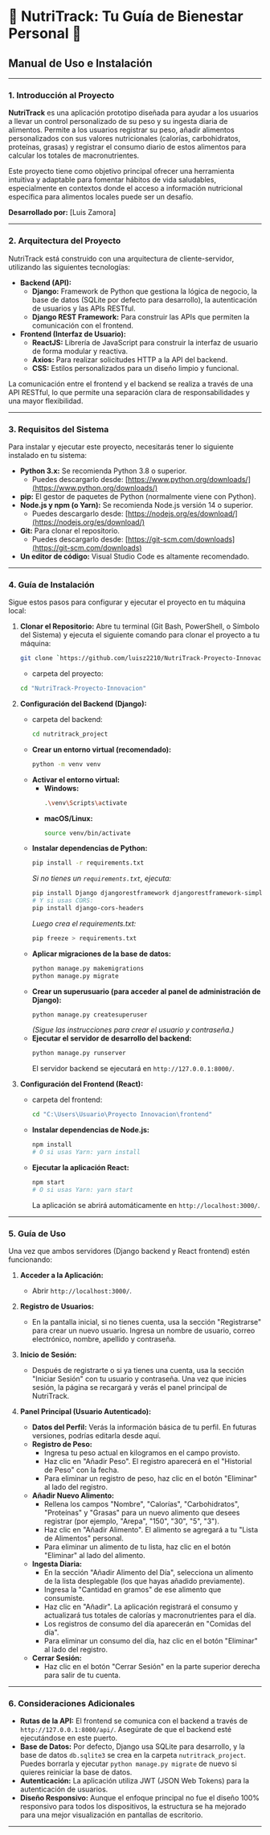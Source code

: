 # 🍏 NutriTrack: Tu Guía de Bienestar Personal 🥕

## Manual de Uso e Instalación

---

### **1. Introducción al Proyecto**

**NutriTrack** es una aplicación prototipo diseñada para ayudar a los usuarios a llevar un control personalizado de su peso y su ingesta diaria de alimentos. Permite a los usuarios registrar su peso, añadir alimentos personalizados con sus valores nutricionales (calorías, carbohidratos, proteínas, grasas) y registrar el consumo diario de estos alimentos para calcular los totales de macronutrientes.

Este proyecto tiene como objetivo principal ofrecer una herramienta intuitiva y adaptable para fomentar hábitos de vida saludables, especialmente en contextos donde el acceso a información nutricional específica para alimentos locales puede ser un desafío.

**Desarrollado por:** [Luis Zamora]

---

### **2. Arquitectura del Proyecto**

NutriTrack está construido con una arquitectura de cliente-servidor, utilizando las siguientes tecnologías:

* **Backend (API):**
    * **Django:** Framework de Python que gestiona la lógica de negocio, la base de datos (SQLite por defecto para desarrollo), la autenticación de usuarios y las APIs RESTful.
    * **Django REST Framework:** Para construir las APIs que permiten la comunicación con el frontend.
* **Frontend (Interfaz de Usuario):**
    * **ReactJS:** Librería de JavaScript para construir la interfaz de usuario de forma modular y reactiva.
    * **Axios:** Para realizar solicitudes HTTP a la API del backend.
    * **CSS:** Estilos personalizados para un diseño limpio y funcional.

La comunicación entre el frontend y el backend se realiza a través de una API RESTful, lo que permite una separación clara de responsabilidades y una mayor flexibilidad.

---

### **3. Requisitos del Sistema**

Para instalar y ejecutar este proyecto, necesitarás tener lo siguiente instalado en tu sistema:

* **Python 3.x:** Se recomienda Python 3.8 o superior.
    * Puedes descargarlo desde: [https://www.python.org/downloads/](https://www.python.org/downloads/)
* **pip:** El gestor de paquetes de Python (normalmente viene con Python).
* **Node.js y npm (o Yarn):** Se recomienda Node.js versión 14 o superior.
    * Puedes descargarlo desde: [https://nodejs.org/es/download/](https://nodejs.org/es/download/)
* **Git:** Para clonar el repositorio.
    * Puedes descargarlo desde: [https://git-scm.com/downloads](https://git-scm.com/downloads)
* **Un editor de código:** Visual Studio Code es altamente recomendado.

---

### **4. Guía de Instalación**

Sigue estos pasos para configurar y ejecutar el proyecto en tu máquina local:

1.  **Clonar el Repositorio:**
    Abre tu terminal (Git Bash, PowerShell, o Símbolo del Sistema) y ejecuta el siguiente comando para clonar el proyecto a tu máquina:
    ```bash
    git clone `https://github.com/luisz2210/NutriTrack-Proyecto-Innovacion.git`
    ```
    * carpeta del proyecto:
    ```bash
    cd "NutriTrack-Proyecto-Innovacion"
    ```

2.  **Configuración del Backend (Django):**
    * carpeta del backend:
        ```bash
        cd nutritrack_project
        ```
    * **Crear un entorno virtual (recomendado):**
        ```bash
        python -m venv venv
        ```
    * **Activar el entorno virtual:**
        * **Windows:**
            ```bash
            .\venv\Scripts\activate
            ```
        * **macOS/Linux:**
            ```bash
            source venv/bin/activate
            ```
    * **Instalar dependencias de Python:**
        ```bash
        pip install -r requirements.txt
        ```
        *Si no tienes un `requirements.txt`, ejecuta:*
        ```bash
        pip install Django djangorestframework djangorestframework-simplejwt Pillow
        # Y si usas CORS:
        pip install django-cors-headers
        ```
        *Luego crea el requirements.txt:*
        ```bash
        pip freeze > requirements.txt
        ```
    * **Aplicar migraciones de la base de datos:**
        ```bash
        python manage.py makemigrations
        python manage.py migrate
        ```
    * **Crear un superusuario (para acceder al panel de administración de Django):**
        ```bash
        python manage.py createsuperuser
        ```
        *(Sigue las instrucciones para crear el usuario y contraseña.)*
    * **Ejecutar el servidor de desarrollo del backend:**
        ```bash
        python manage.py runserver
        ```
        El servidor backend se ejecutará en `http://127.0.0.1:8000/`.

3.  **Configuración del Frontend (React):**
    * carpeta del frontend:
        ```bash
        cd "C:\Users\Usuario\Proyecto Innovacion\frontend"
        ```
    * **Instalar dependencias de Node.js:**
        ```bash
        npm install
        # O si usas Yarn: yarn install
        ```
    * **Ejecutar la aplicación React:**
        ```bash
        npm start
        # O si usas Yarn: yarn start
        ```
        La aplicación se abrirá automáticamente en `http://localhost:3000/`.

---

### **5. Guía de Uso**

Una vez que ambos servidores (Django backend y React frontend) estén funcionando:

1.  **Acceder a la Aplicación:**
    * Abrir `http://localhost:3000/`.

2.  **Registro de Usuarios:**
    * En la pantalla inicial, si no tienes cuenta, usa la sección "Registrarse" para crear un nuevo usuario. Ingresa un nombre de usuario, correo electrónico, nombre, apellido y contraseña.

3.  **Inicio de Sesión:**
    * Después de registrarte o si ya tienes una cuenta, usa la sección "Iniciar Sesión" con tu usuario y contraseña. Una vez que inicies sesión, la página se recargará y verás el panel principal de NutriTrack.

4.  **Panel Principal (Usuario Autenticado):**
    * **Datos del Perfil:** Verás la información básica de tu perfil. En futuras versiones, podrías editarla desde aquí.
    * **Registro de Peso:**
        * Ingresa tu peso actual en kilogramos en el campo provisto.
        * Haz clic en "Añadir Peso". El registro aparecerá en el "Historial de Peso" con la fecha.
        * Para eliminar un registro de peso, haz clic en el botón "Eliminar" al lado del registro.
    * **Añadir Nuevo Alimento:**
        * Rellena los campos "Nombre", "Calorías", "Carbohidratos", "Proteínas" y "Grasas" para un nuevo alimento que desees registrar (por ejemplo, "Arepa", "150", "30", "5", "3").
        * Haz clic en "Añadir Alimento". El alimento se agregará a tu "Lista de Alimentos" personal.
        * Para eliminar un alimento de tu lista, haz clic en el botón "Eliminar" al lado del alimento.
    * **Ingesta Diaria:**
        * En la sección "Añadir Alimento del Día", selecciona un alimento de la lista desplegable (los que hayas añadido previamente).
        * Ingresa la "Cantidad en gramos" de ese alimento que consumiste.
        * Haz clic en "Añadir". La aplicación registrará el consumo y actualizará tus totales de calorías y macronutrientes para el día.
        * Los registros de consumo del día aparecerán en "Comidas del día".
        * Para eliminar un consumo del día, haz clic en el botón "Eliminar" al lado del registro.
    * **Cerrar Sesión:**
        * Haz clic en el botón "Cerrar Sesión" en la parte superior derecha para salir de tu cuenta.

---

### **6. Consideraciones Adicionales**

* **Rutas de la API:** El frontend se comunica con el backend a través de `http://127.0.0.1:8000/api/`. Asegúrate de que el backend esté ejecutándose en este puerto.
* **Base de Datos:** Por defecto, Django usa SQLite para desarrollo, y la base de datos `db.sqlite3` se crea en la carpeta `nutritrack_project`. Puedes borrarla y ejecutar `python manage.py migrate` de nuevo si quieres reiniciar la base de datos.
* **Autenticación:** La aplicación utiliza JWT (JSON Web Tokens) para la autenticación de usuarios.
* **Diseño Responsivo:** Aunque el enfoque principal no fue el diseño 100% responsivo para todos los dispositivos, la estructura se ha mejorado para una mejor visualización en pantallas de escritorio.

---
